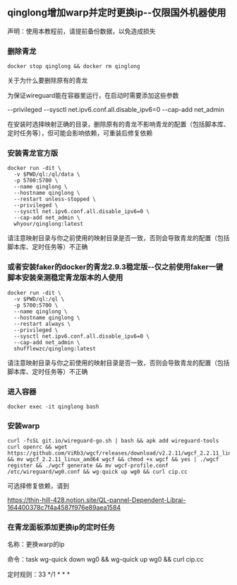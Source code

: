 ## qinglong增加warp并定时更换ip--仅限国外机器使用

声明：使用本教程前，请提前备份数据，以免造成损失

### 删除青龙

```
docker stop qinglong && docker rm qinglong
```

关于为什么要删除原有的青龙

为保证wireguard能在容器里运行，在启动时需要添加这些参数

--privileged --sysctl net.ipv6.conf.all.disable_ipv6=0 --cap-add net_admin

在安装时选择映射正确的目录，删除原有的青龙不影响青龙的配置（包括脚本库、定时任务等），但可能会影响依赖，可重装后修复依赖

### 安装青龙官方版

```
docker run -dit \
  -v $PWD/ql:/ql/data \
  -p 5700:5700 \
  --name qinglong \
  --hostname qinglong \
  --restart unless-stopped \
  --privileged \
  --sysctl net.ipv6.conf.all.disable_ipv6=0 \
  --cap-add net_admin \
  whyour/qinglong:latest
```

请注意映射目录与你之前使用的映射目录是否一致，否则会导致青龙的配置（包括脚本库、定时任务等）不正确

### 或者安装faker的docker的青龙2.9.3稳定版--仅之前使用faker一键脚本安装亲测稳定青龙版本的人使用

```
docker run -dit \
  -v $PWD/ql:/ql \
  -p 5700:5700 \
  --name qinglong \
  --hostname qinglong \
  --restart always \
  --privileged \
  --sysctl net.ipv6.conf.all.disable_ipv6=0 \
  --cap-add net_admin \
  shufflewzc/qinglong:latest
```

请注意映射目录与你之前使用的映射目录是否一致，否则会导致青龙的配置（包括脚本库、定时任务等）不正确

### 进入容器

```
docker exec -it qinglong bash
```

### 安装warp

```
curl -fsSL git.io/wireguard-go.sh | bash && apk add wireguard-tools curl openrc && wget https://github.com/ViRb3/wgcf/releases/download/v2.2.11/wgcf_2.2.11_linux_amd64 && mv wgcf_2.2.11_linux_amd64 wgcf && chmod +x wgcf && yes | ./wgcf register && ./wgcf generate && mv wgcf-profile.conf /etc/wireguard/wg0.conf && wg-quick up wg0 && curl cip.cc
```

可选择修复依赖，请到

https://thin-hill-428.notion.site/QL-pannel-Dependent-Librai-164400378c7f4a4587f976e89aea1584

### 在青龙面板添加更换ip的定时任务

名称：更换warp的ip

命令：task wg-quick down wg0 && wg-quick up wg0 && curl cip.cc

定时规则：33 */1 * * *
